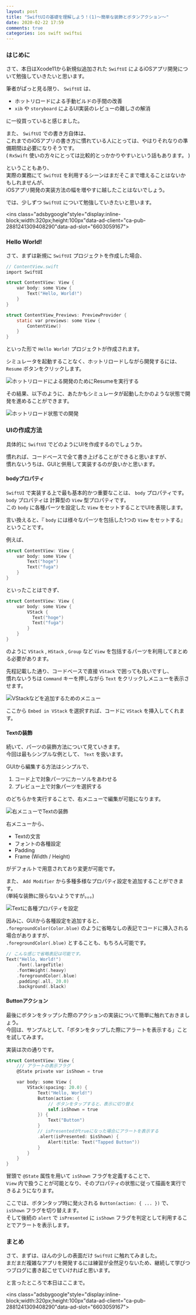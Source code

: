 ```yaml
---
layout: post
title: "SwiftUIの基礎を理解しよう！(1)〜簡単な装飾とボタンアクション〜"
date: 2020-02-22 17:59
comments: true
categories: ios swift swiftui
---
```


### はじめに
さて、本日はXcode11から新規似追加された `SwiftUI` によるiOSアプリ開発について勉強していきたいと思います。  

筆者がぱっと見る限り、 `SwiftUI` は、  

* ホットリロードによる手動ビルドの手間の改善  
* `xib` や `storyboard` によるUI実装のレビューの難しさの解消  

に一役買っていると感じました。  

また、 `SwiftUI` での書き方自体は、  
これまでのiOSアプリの書き方に慣れている人にとっては、やはりそれなりの準備期間は必要になりそうです。  
( `RxSwift` 使いの方々にとっては比較的とっかかりやすいという話もあります。 )  

ということもあり、  
実際の業務にて `SwiftUI` を利用するシーンはまだそこまで増えることはないかもしれませんが、  
iOSアプリ開発の実装方法の幅を増やすに越したことはないでしょう。  

では、少しずつ `SwiftUI` について勉強していきたいと思います。  

<script async src="//pagead2.googlesyndication.com/pagead/js/adsbygoogle.js"></script>
<ins class="adsbygoogle"style="display:inline-block;width:320px;height:100px"data-ad-client="ca-pub-2881241309408290"data-ad-slot="6603059167"></ins>
<script>
(adsbygoogle = window.adsbygoogle || []).push({});
</script>

<!-- more -->

### Hello World!
さて、まずは新規に `SwiftUI` プロジェクトを作成した場合、  

```objective-c
// ContentView.swift
import SwiftUI

struct ContentView: View {
    var body: some View {
        Text("Hello, World!")
    }
}

struct ContentView_Previews: PreviewProvider {
    static var previews: some View {
        ContentView()
    }
}
```

といった形で `Hello World!` プロジェクトが作成されます。  

シミュレータを起動することなく、ホットリロードしながら開発するには、  
`Resume` ボタンをクリックします。  

![ホットリロードによる開発のためにResumeを実行する](/images/swiftui-1_1.png)  

その結果、以下のように、あたかもシミュレータが起動したかのような状態で開発を進めることができます。  

![ホットリロード状態での開発](/images/swiftui-1_2.png)  

### UIの作成方法
具体的に `SwiftUI` でどのようにUIを作成するのでしょうか。  

慣れれば、コードベースで全て書き上げることができると思いますが、  
慣れないうちは、GUIと併用して実装するのが良いかと思います。  

#### bodyプロパティ
`SwiftUI` で実装する上で最も基本的かつ重要なことは、 `body` プロパティです。  
`body` プロパティは 計算型の `View` 型プロパティです。  
この `body` に各種パーツを設定した `View` をセットすることでUIを表現します。  

言い換えると、『 `body` には様々なパーツを包括した1つの `View` をセットする』ということです。  

例えば、  

```objective-c
struct ContentView: View {
    var body: some View {
        Text("hoge")
        Text("fuga")
    }
}
```

といったことはできず、  

```objective-c
struct ContentView: View {
    var body: some View {
        VStack {
          Text("hoge")
          Text("fuga")
        }
    }
}
```

のように `VStack` , `HStack` , `Group` など `View` を包括するパーツを利用してまとめる必要があります。  

先程記載した通り、コードベースで直接 `VStack` で囲っても良いですし、  
慣れないうちは `Command` キーを押しながら `Text` をクリックしメニューを表示させます。  

![VStackなどを追加するためのメニュー](/images/swiftui-1_3.png)  

ここから `Embed in VStack` を選択すれば、コードに `VStack` を挿入してくれます。  

#### Textの装飾
続いて、パーツの装飾方法について見ていきます。  
今回は最もシンプルな例として、 `Text` を扱います。  

GUIから編集する方法はシンプルで、  

1. コード上で対象パーツにカーソルをあわせる  
2. プレビュー上で対象パーツを選択する  

のどちらかを実行することで、右メニューで編集が可能になります。  

![右メニューでTextの装飾](/images/swiftui-1_4.png)  

右メニューから、  

* Textの文言  
* フォントの各種設定  
* Padding  
* Frame (Width / Height)  

がデフォルトで用意されており変更が可能です。  

また、 `Add Modifier` から多種多様なプロパティ設定を追加することができます。  
(単純な装飾に限らないようですが。。。)  

![Textに各種プロパティを設定](/images/swiftui-1_5.png)  

因みに、GUIから各種設定を追加すると、  
`.foregroundColor(Color.blue)` のように省略なしの表記でコードに挿入される場合がありますが、  
`.foregroundColor(.blue)` とすることも、もちろん可能です。  

```objective-c
// こんな感じで省略表記は可能です。
Text("Hello, World!")
    .font(.largeTitle)
    .fontWeight(.heavy)
    .foregroundColor(.blue)
    .padding(.all, 20.0)
    .background(.black)
```

#### Buttonアクション
最後にボタンをタップシた際のアクションの実装について簡単に触れておきましょう。  
今回は、サンプルとして、「ボタンをタップした際にアラートを表示する」ことを試してみます。  

実装は次の通りです。  

```objective-c
struct ContentView: View {
    /// アラートの表示フラグ
    @State private var isShown = true

    var body: some View {
        VStack(spacing: 20.0) {
            Text("Hello, World!")
            Button(action: {
                // ボタンをタップすると、表示に切り替え
                self.isShown = true
            }) {
                Text("Button")
            }
            // isPresentedがtrueになった場合にアラートを表示する
            .alert(isPresented: $isShown) {
                Alert(title: Text("Tapped Button"))
            }
        }
    }
}
```

冒頭で `@State` 属性を用いて `isShown` フラグを定義することで、  
`View` 内で扱うことが可能となり、そのプロパティの状態に従って描画を実行できるようになります。  

ここでは、ボタンタップ時に発火される `Button(action: { ... })` で、  
`isShown` フラグを切り替えます。  
そして後続の `alert` で `isPresented` に `isShown` フラグを判定として利用することでアラートを表示します。  

### まとめ
さて、まずは、ほんの少しの表面だけ `SwiftUI` に触れてみました。  
まだまだ複雑なアプリを開発するには練習が全然足りないため、継続して学びつつブログに書き起こせていければと思います。  

と言ったところで本日はここまで。  

<script async src="//pagead2.googlesyndication.com/pagead/js/adsbygoogle.js"></script>
<ins class="adsbygoogle"style="display:inline-block;width:320px;height:100px"data-ad-client="ca-pub-2881241309408290"data-ad-slot="6603059167"></ins>
<script>
(adsbygoogle = window.adsbygoogle || []).push({});
</script>
